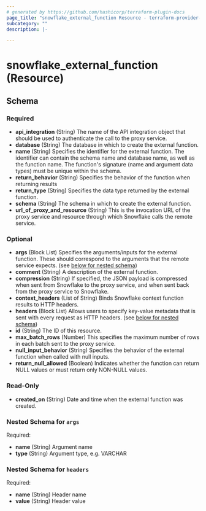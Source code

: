```yaml
---
# generated by https://github.com/hashicorp/terraform-plugin-docs
page_title: "snowflake_external_function Resource - terraform-provider-snowflake"
subcategory: ""
description: |-
  
---
```


# snowflake_external_function (Resource)





<!-- schema generated by tfplugindocs -->
## Schema

### Required

- **api_integration** (String) The name of the API integration object that should be used to authenticate the call to the proxy service.
- **database** (String) The database in which to create the external function.
- **name** (String) Specifies the identifier for the external function. The identifier can contain the schema name and database name, as well as the function name. The function's signature (name and argument data types) must be unique within the schema.
- **return_behavior** (String) Specifies the behavior of the function when returning results
- **return_type** (String) Specifies the data type returned by the external function.
- **schema** (String) The schema in which to create the external function.
- **url_of_proxy_and_resource** (String) This is the invocation URL of the proxy service and resource through which Snowflake calls the remote service.

### Optional

- **args** (Block List) Specifies the arguments/inputs for the external function. These should correspond to the arguments that the remote service expects. (see [below for nested schema](#nestedblock--args))
- **comment** (String) A description of the external function.
- **compression** (String) If specified, the JSON payload is compressed when sent from Snowflake to the proxy service, and when sent back from the proxy service to Snowflake.
- **context_headers** (List of String) Binds Snowflake context function results to HTTP headers.
- **headers** (Block List) Allows users to specify key-value metadata that is sent with every request as HTTP headers. (see [below for nested schema](#nestedblock--headers))
- **id** (String) The ID of this resource.
- **max_batch_rows** (Number) This specifies the maximum number of rows in each batch sent to the proxy service.
- **null_input_behavior** (String) Specifies the behavior of the external function when called with null inputs.
- **return_null_allowed** (Boolean) Indicates whether the function can return NULL values or must return only NON-NULL values.

### Read-Only

- **created_on** (String) Date and time when the external function was created.

<a id="nestedblock--args"></a>
### Nested Schema for `args`

Required:

- **name** (String) Argument name
- **type** (String) Argument type, e.g. VARCHAR


<a id="nestedblock--headers"></a>
### Nested Schema for `headers`

Required:

- **name** (String) Header name
- **value** (String) Header value


